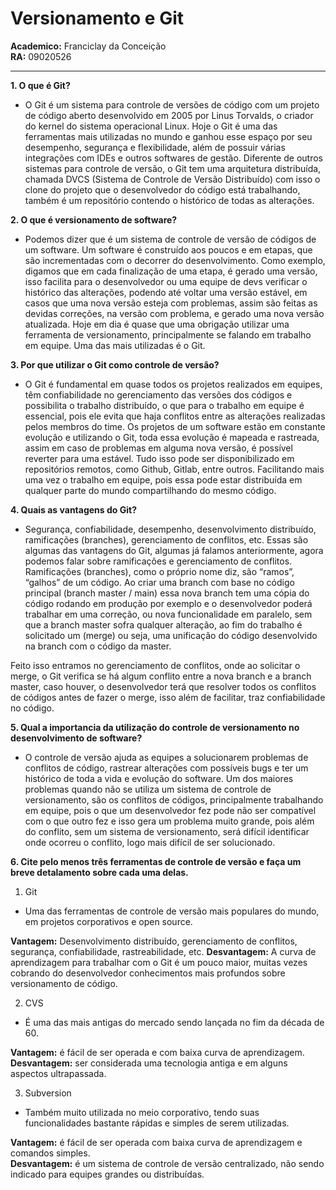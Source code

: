 # Versionamento e Git
 **Academico:** Franciclay da Conceição
 <br>
 **RA:** 09020526
 ***

 **1. O que é Git?**
* O Git é um sistema para controle de versões de código com um projeto de código aberto desenvolvido em 2005 por Linus Torvalds, o criador do kernel do sistema operacional Linux. Hoje o Git é uma das ferramentas mais utilizadas no mundo e ganhou esse espaço por seu desempenho, segurança e flexibilidade, além de possuir várias integrações com IDEs e outros softwares de gestão.
Diferente de outros sistemas para controle de versão, o Git tem uma arquitetura distribuída, chamada DVCS (Sistema de Controle de Versão Distribuído) com isso o clone do projeto que o desenvolvedor do código está trabalhando, também é um repositório contendo o histórico de todas as alterações.<br> 

 **2. O que é versionamento de software?**
 * Podemos dizer que é um sistema de controle de versão de códigos de um software. Um software é construído aos poucos e em etapas, que são incrementadas com o decorrer do desenvolvimento.
Como exemplo, digamos que em cada finalização de uma etapa, é gerado uma versão, isso facilita para o desenvolvedor ou uma equipe de devs verificar o histórico das alterações, podendo até voltar uma versão estável, em casos que uma nova versão esteja com problemas, assim são feitas as devidas correções, na versão com problema, e gerado uma nova versão atualizada.
Hoje em dia é quase que uma obrigação utilizar uma ferramenta de versionamento, principalmente se falando em trabalho em equipe. Uma das mais utilizadas é o Git.<br>

 **3. Por que utilizar o Git como controle de versão?**
 * O Git é fundamental em quase todos os projetos realizados em equipes, têm confiabilidade no gerenciamento das versões dos códigos e possibilita o trabalho distribuído, o que para o trabalho em equipe é essencial, pois ele evita que haja conflitos entre as alterações realizadas pelos membros do time.
Os projetos de um software estão em constante evolução e utilizando o Git, toda essa evolução é mapeada e rastreada, assim em caso de problemas em alguma nova versão, é possível reverter para uma estável.
Tudo isso pode ser disponibilizado em repositórios remotos, como Github, Gitlab, entre outros. Facilitando mais uma vez o trabalho em equipe, pois essa pode estar distribuída em qualquer parte do mundo compartilhando do mesmo código.<br>

 **4. Quais as vantagens do Git?**
 * <p>Segurança, confiabilidade, desempenho, desenvolvimento distribuído, ramificações (branches), gerenciamento de conflitos, etc. Essas são algumas das vantagens do Git, algumas já falamos anteriormente, agora podemos falar sobre ramificações e gerenciamento de conflitos. Ramificações (branches), como o próprio nome diz, são “ramos”, “galhos” de um código. Ao criar uma branch com base no código principal (branch master / main) essa nova branch tem uma cópia do código rodando em produção por exemplo e o desenvolvedor poderá trabalhar em uma correção, ou nova funcionalidade em paralelo, sem que a branch master sofra qualquer alteração, ao fim do trabalho é solicitado um (merge) ou seja, uma unificação do código desenvolvido na branch com o código da master.
Feito isso entramos no gerenciamento de conflitos, onde ao solicitar o merge, o Git verifica se há algum conflito entre a nova branch e a branch master, caso houver, o desenvolvedor terá que resolver todos os conflitos de códigos antes de fazer o merge, isso além de facilitar, traz confiabilidade no código.<br>

 **5. Qual a importancia da utilização do controle de versionamento no desenvolvimento de software?**
 * O controle de versão ajuda as equipes a solucionarem problemas de conflitos de código, rastrear alterações com possíveis bugs e ter um histórico de toda a vida e evolução do software.
Um dos maiores problemas quando não se utiliza um sistema de controle de versionamento, são os conflitos de códigos, principalmente trabalhando em equipe, pois o que um desenvolvedor fez pode não ser compatível com o que outro fez e isso gera um problema muito grande, pois além do conflito, sem um sistema de versionamento, será difícil identificar onde ocorreu o conflito, logo mais difícil de ser solucionado.<br>

 **6. Cite pelo menos três ferramentas de controle de versão e faça um breve detalamento sobre cada uma delas.**
 <br>
1.  Git
* Uma das ferramentas de controle de versão mais populares do mundo, em projetos corporativos e open source.

**Vantagem:** Desenvolvimento distribuído, gerenciamento de conflitos, segurança, confiabilidade, rastreabilidade, etc.
**Desvantagem:** A curva de aprendizagem para trabalhar com o Git é um pouco maior, muitas vezes cobrando do desenvolvedor conhecimentos mais profundos sobre versionamento de código.<br>

2. CVS
* É uma das mais antigas do mercado sendo lançada no fim da década de 60.

**Vantagem:** é fácil de ser operada e com baixa curva de aprendizagem.<br>
**Desvantagem:** ser considerada uma tecnologia antiga e em alguns aspectos ultrapassada. <br>

3. Subversion
* Também muito utilizada no meio corporativo, tendo suas funcionalidades bastante rápidas e simples de serem utilizadas.

**Vantagem:** é fácil de ser operada com baixa curva de aprendizagem e comandos simples.<br>
**Desvantagem:** é um sistema de controle de versão centralizado, não sendo indicado para equipes grandes ou distribuídas.
  


 
